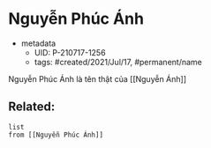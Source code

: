 # Nguyễn Phúc Ánh

- metadata
	- UID: P-210717-1256
	- tags: #created/2021/Jul/17, #permanent/name

Nguyễn Phúc Ánh là tên thật của [[Nguyễn Ánh]]

## Related:
```dataview
list
from [[Nguyễn Phúc Ánh]]
```
